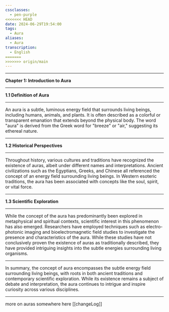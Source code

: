 ```yaml
---
cssclasses:
  - pen-purple
<<<<<<< HEAD
date: 2024-06-29T19:54:00
tags:
  - Aura
aliases:
  - Aura
transcription:
  - English
=======
>>>>>>> origin/main
---
```


---

**Chapter 1: Introduction to Aura**

---

**1.1 Definition of Aura**

---

An aura is a subtle, luminous energy field that surrounds living beings, including humans, animals, and plants. It is often described as a colorful or transparent emanation that extends beyond the physical body. The word "aura" is derived from the Greek word for "breeze" or "air," suggesting its ethereal nature.

---

**1.2 Historical Perspectives**

---

Throughout history, various cultures and traditions have recognized the existence of auras, albeit under different names and interpretations. Ancient civilizations such as the Egyptians, Greeks, and Chinese all referenced the concept of an energy field surrounding living beings. In Western esoteric traditions, the aura has been associated with concepts like the soul, spirit, or vital force.

---

**1.3 Scientific Exploration**

---

While the concept of the aura has predominantly been explored in metaphysical and spiritual contexts, scientific interest in this phenomenon has also emerged. Researchers have employed techniques such as electro-photonic imaging and bioelectromagnetic field studies to investigate the presence and characteristics of the aura. While these studies have not conclusively proven the existence of auras as traditionally described, they have provided intriguing insights into the subtle energies surrounding living organisms.

---

In summary, the concept of aura encompasses the subtle energy field surrounding living beings, with roots in both ancient traditions and contemporary scientific exploration. While its existence remains a subject of debate and interpretation, the aura continues to intrigue and inspire curiosity across various disciplines.

--- 

more on auras somewhere here [[changeLog]]
